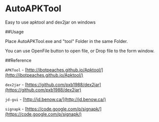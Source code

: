 # AutoAPKTool
Easy to use apktool and dex2jar on windows

##Usage

Place AutoAPKTool.exe and "tool" Folder in the same Folder.

You can use OpenFile button to open file, or Drop file to the form window.

##Reference

`APKTool` - [http://ibotpeaches.github.io/Apktool/](http://ibotpeaches.github.io/Apktool/)

`dex2jar` - [https://github.com/pxb1988/dex2jar](https://github.com/pxb1988/dex2jar)

`jd-gui` - [http://jd.benow.ca/](http://jd.benow.ca/)

`signapk` - [https://code.google.com/p/signapk/](https://code.google.com/p/signapk/)